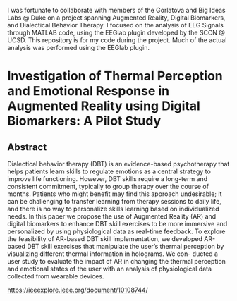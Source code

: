 I was fortunate to collaborate with members of the Gorlatova and Big Ideas Labs @ Duke on a project spanning Augmented Reality, Digital Biomarkers, and Dialectical Behavior Therapy.
I focused on the analysis of EEG Signals through MATLAB code, using the EEGlab plugin developed by the SCCN @ UCSD. This repository is for my code during the project. Much of the actual analysis was performed using the EEGlab plugin.
# Investigation of Thermal Perception and Emotional Response in Augmented Reality using Digital Biomarkers: A Pilot Study
## Abstract
Dialectical behavior therapy (DBT) is an evidence-based psychotherapy that helps patients learn skills to regulate emotions as a central
strategy to improve life functioning. However, DBT skills require
a long-term and consistent commitment, typically to group therapy
over the course of months. Patients who might benefit may find this
approach undesirable; it can be challenging to transfer learning from
therapy sessions to daily life, and there is no way to personalize skills
learning based on individualized needs. In this paper we propose the
use of Augmented Reality (AR) and digital biomarkers to enhance
DBT skill exercises to be more immersive and personalized by using
physiological data as real-time feedback. To explore the feasibility
of AR-based DBT skill implementation, we developed AR-based
DBT skill exercises that manipulate the user’s thermal perception
by visualizing different thermal information in holograms. We con-
ducted a user study to evaluate the impact of AR in changing the
thermal perception and emotional states of the user with an analysis
of physiological data collected from wearable devices.

https://ieeexplore.ieee.org/document/10108744/
